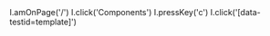 <screenshot name="main">
  I.amOnPage('/')
  I.click('Components')
  I.pressKey('c')
  I.click('[data-testid=template]')
</screenshot>
